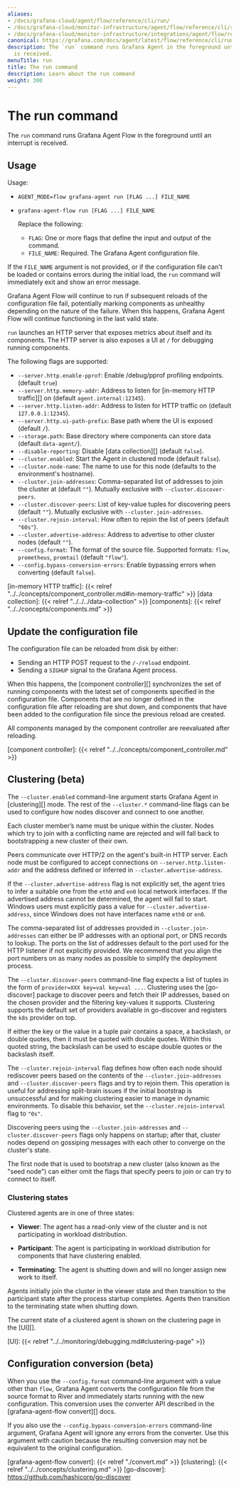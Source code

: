 ```yaml
---
aliases:
- /docs/grafana-cloud/agent/flow/reference/cli/run/
- /docs/grafana-cloud/monitor-infrastructure/agent/flow/reference/cli/run/
- /docs/grafana-cloud/monitor-infrastructure/integrations/agent/flow/reference/cli/run/
canonical: https://grafana.com/docs/agent/latest/flow/reference/cli/run/
description: The `run` command runs Grafana Agent in the foreground until an interrupt
  is received.
menuTitle: run
title: The run command
description: Learn about the run command
weight: 300
---
```


# The run command

The `run` command runs Grafana Agent Flow in the foreground until an
interrupt is received.

## Usage

Usage:

* `AGENT_MODE=flow grafana-agent run [FLAG ...] FILE_NAME`
* `grafana-agent-flow run [FLAG ...] FILE_NAME`

   Replace the following:

   * `FLAG`: One or more flags that define the input and output of the command.
   * `FILE_NAME`: Required. The Grafana Agent configuration file.

If the `FILE_NAME` argument is not provided, or if the configuration file can't be loaded or 
contains errors during the initial load, the `run` command will immediately exit and show an error message.

Grafana Agent Flow will continue to run if subsequent reloads of the configuration
file fail, potentially marking components as unhealthy depending on the nature
of the failure. When this happens, Grafana Agent Flow will continue functioning
in the last valid state.

`run` launches an HTTP server that exposes metrics about itself and its
components. The HTTP server is also exposes a UI at `/` for debugging
running components.

The following flags are supported:

* `--server.http.enable-pprof`: Enable /debug/pprof profiling endpoints. (default `true`)
* `--server.http.memory-addr`: Address to listen for [in-memory HTTP traffic][] on
  (default `agent.internal:12345`).
* `--server.http.listen-addr`: Address to listen for HTTP traffic on (default `127.0.0.1:12345`).
* `--server.http.ui-path-prefix`: Base path where the UI is exposed (default `/`).
* `--storage.path`: Base directory where components can store data (default `data-agent/`).
* `--disable-reporting`: Disable [data collection][] (default `false`).
* `--cluster.enabled`: Start the Agent in clustered mode (default `false`).
* `--cluster.node-name`: The name to use for this node (defaults to the environment's hostname).
* `--cluster.join-addresses`: Comma-separated list of addresses to join the cluster at (default `""`). Mutually exclusive with `--cluster.discover-peers`.
* `--cluster.discover-peers`: List of key-value tuples for discovering peers (default `""`). Mutually exclusive with `--cluster.join-addresses`.
* `--cluster.rejoin-interval`: How often to rejoin the list of peers (default `"60s"`).
* `--cluster.advertise-address`: Address to advertise to other cluster nodes (default `""`).
* `--config.format`: The format of the source file. Supported formats: `flow`, `prometheus`, `promtail` (default `"flow"`).
* `--config.bypass-conversion-errors`: Enable bypassing errors when converting (default `false`).

[in-memory HTTP traffic]: {{< relref "../../concepts/component_controller.md#in-memory-traffic" >}}
[data collection]: {{< relref "../../../data-collection" >}}
[components]: {{< relref "../../concepts/components.md" >}}

## Update the configuration file

The configuration file can be reloaded from disk by either:

* Sending an HTTP POST request to the `/-/reload` endpoint.
* Sending a `SIGHUP` signal to the Grafana Agent process.

When this happens, the [component controller][] synchronizes the set of running
components with the latest set of components specified in the configuration file.
Components that are no longer defined in the configuration file after reloading are
shut down, and components that have been added to the configuration file since the
previous reload are created.

All components managed by the component controller are reevaluated after
reloading.

[component controller]: {{< relref "../../concepts/component_controller.md" >}}

## Clustering (beta)

The `--cluster.enabled` command-line argument starts Grafana Agent in
[clustering][] mode. The rest of the `--cluster.*` command-line flags can be
used to configure how nodes discover and connect to one another.

Each cluster member’s name must be unique within the cluster. Nodes which try
to join with a conflicting name are rejected and will fall back to
bootstrapping a new cluster of their own.

Peers communicate over HTTP/2 on the agent's built-in HTTP server. Each node
must be configured to accept connections on `--server.http.listen-addr` and the
address defined or inferred in `--cluster.advertise-address`.

If the `--cluster.advertise-address` flag is not explicitly set, the agent
tries to infer a suitable one from the `eth0` and `en0` local network
interfaces. If the advertised address cannot be determined, the agent will
fail to start. Windows users must explicitly pass a value for
`--cluster.advertise-address`, since Windows does not have interfaces name
`eth0` or `en0`.

The comma-separated list of addresses provided in `--cluster.join-addresses`
can either be IP addresses with an optional port, or DNS records to lookup.
The ports on the list of addresses default to the port used for the HTTP
listener if not explicitly provided. We recommend that you
align the port numbers on as many nodes as possible to simplify the deployment
process.

The `--cluster.discover-peers` command-line flag expects a list of tuples in
the form of `provider=XXX key=val key=val ...`. Clustering uses the
[go-discover] package to discover peers and fetch their IP addresses, based
on the chosen provider and the filtering key-values it supports. Clustering
supports the default set of providers available in go-discover and registers
the `k8s` provider on top.

If either the key or the value in a tuple pair contains a space, a backslash, or
double quotes, then it must be quoted with double quotes. Within this quoted
string, the backslash can be used to escape double quotes or the backslash
itself.

The `--cluster.rejoin-interval` flag defines how often each node should
rediscover peers based on the contents of the `--cluster.join-addresses` and
`--cluster.discover-peers` flags and try to rejoin them.  This operation
is useful for addressing split-brain issues if the initial bootstrap is
unsuccessful and for making clustering easier to manage in dynamic
environments. To disable this behavior, set the `--cluster.rejoin-interval`
flag to `"0s"`.

Discovering peers using the `--cluster.join-addresses` and
`--cluster.discover-peers` flags only happens on startup; after that, cluster
nodes depend on gossiping messages with each other to converge on the cluster's
state.

The first node that is used to bootstrap a new cluster (also known as
the "seed node") can either omit the flags that specify peers to join or can
try to connect to itself.

### Clustering states

Clustered agents are in one of three states:

* **Viewer**: The agent has a read-only view of the cluster and is not
  participating in workload distribution.

* **Participant**: The agent is participating in workload distribution for
  components that have clustering enabled.

* **Terminating**: The agent is shutting down and will no longer assign new
  work to itself.

Agents initially join the cluster in the viewer state and then transition to
the participant state after the process startup completes. Agents then
transition to the terminating state when shutting down.

The current state of a clustered agent is shown on the clustering page in the
[UI][].

[UI]: {{< relref "../../monitoring/debugging.md#clustering-page" >}}

## Configuration conversion (beta)

When you use the `--config.format` command-line argument with a value
other than `flow`, Grafana Agent converts the configuration file from
the source format to River and immediately starts running with the new
configuration. This conversion uses the converter API described in the
[grafana-agent-flow convert][] docs.

If you also use the `--config.bypass-conversion-errors` command-line argument,
Grafana Agent will ignore any errors from the converter. Use this argument
with caution because the resulting conversion may not be equivalent to the
original configuration.

[grafana-agent-flow convert]: {{< relref "./convert.md" >}}
[clustering]:  {{< relref "../../concepts/clustering.md" >}}
[go-discover]: https://github.com/hashicorp/go-discover

